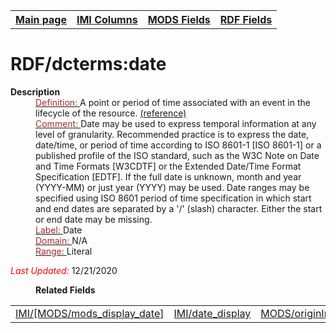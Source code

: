 <!DOCTYPE html>
<html>

<body>
<table style="width:100%">
  <tr>
    <th><a href="index.md">Main page</a></th>
	<th><a href="IMI.md">IMI Columns</a></th>
    <th><a href="MODS.md">MODS Fields</a></th>
    <th><a href="RDF.md">RDF Fields</a></th>
  </tr>
</table>



<h1>RDF/dcterms:date</h1>
<dl>
  <dt><b>Description</b></dt>
  <dd><ins><font color="brown">Definition: </font></ins>A point or period of time associated with an event in the lifecycle of the resource. <a href="https://www.dublincore.org/specifications/dublin-core/dcmi-terms/#http://purl.org/dc/terms/date">(reference)</a></dd>
  <dd><ins><font color="brown">Comment: </font></ins>Date may be used to express temporal information at any level of granularity. Recommended practice is to express the date, date/time, or period of time according to ISO 8601-1 [ISO 8601-1] or a published profile of the ISO standard, such as the W3C Note on Date and Time Formats [W3CDTF] or the Extended Date/Time Format Specification [EDTF]. If the full date is unknown, month and year (YYYY-MM) or just year (YYYY) may be used. Date ranges may be specified using ISO 8601 period of time specification in which start and end dates are separated by a '/' (slash) character. Either the start or end date may be missing.</dd>
  <dd><ins><font color="brown">Label: </font></ins> Date</dd>
  <dd><ins><font color="brown">Domain: </font></ins>N/A</dd>
  <dd><ins><font color="brown">Range: </font></ins> Literal</dd>
	<p><font color="red"><i>Last Updated: </i></font>12/21/2020</p>
</dl>
<dl>
	<dd><b>Related Fields</b></dd>
		<table>
			<td><a href="imi.mods_display_date.md">IMI/[MODS/mods_display_date]</a></td>
			<td><a href="date.display.md">IMI/date_display</a></td>
			<td><a href="mods.originInfo_dateOther.md">MODS/originInfo/dateOther</a></td>
		</table>
</dl>
</body>
</html>